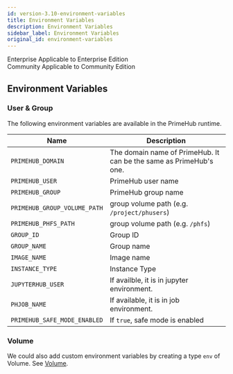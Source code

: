 ```yaml
---
id: version-3.10-environment-variables
title: Environment Variables
description: Environment Variables
sidebar_label: Environment Variables
original_id: environment-variables
---
```


<div class="label-sect">
  <div class="ee-only tooltip">Enterprise
    <span class="tooltiptext">Applicable to Enterprise Edition</span>
  </div>
  <div class="ce-only tooltip">Community
    <span class="tooltiptext">Applicable to Community Edition</span>
  </div>
</div>

## Environment Variables

### User & Group

The following environment variables are available in the PrimeHub runtime.

Name | Description
----|------------------------------------
`PRIMEHUB_DOMAIN` | The domain name of PrimeHub. It can be the same as PrimeHub's one.
`PRIMEHUB_USER` | PrimeHub user name
`PRIMEHUB_GROUP` | PrimeHub group name
`PRIMEHUB_GROUP_VOLUME_PATH` | group volume path (e.g. `/project/phusers`)
`PRIMEHUB_PHFS_PATH` | group volume path (e.g. `/phfs`)
`GROUP_ID` | Group ID
`GROUP_NAME` | Group name
`IMAGE_NAME` | Image name
`INSTANCE_TYPE`	| Instance Type
`JUPYTERHUB_USER`	| If availble, it is in jupyter environment.
`PHJOB_NAME` | If available, it is in job environment.
`PRIMEHUB_SAFE_MODE_ENABLED` | If `true`, safe mode is enabled

### Volume

We could also add custom environment variables by creating a type `env` of Volume. See [Volume](guide_manual/admin-volume#env).
